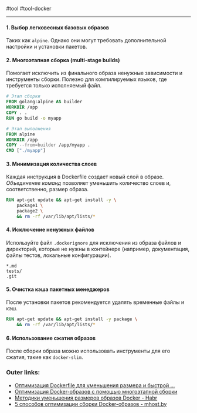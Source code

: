 #tool #tool-docker

---
#### **1. Выбор легковесных базовых образов**
Таких как `alpine`. Однако они могут требовать дополнительной настройки и установки пакетов. 

#### **2. Многоэтапная сборка (multi-stage builds)**
Помогает исключить из финального образа ненужные зависимости и инструменты сборки. 
Полезно для компилируемых языков, где требуется только исполняемый файл. 
```dockerfile
# Этап сборки
FROM golang:alpine AS builder
WORKDIR /app
COPY . .
RUN go build -o myapp

# Этап выполнения
FROM alpine
WORKDIR /app
COPY --from=builder /app/myapp .
CMD ["./myapp"]
```

#### **3. Минимизация количества слоев**
Каждая инструкция в Dockerfile создает новый слой в образе. 
*Объединение команд* позволяет уменьшить количество слоев и, соответственно, размер образа. 
```dockerfile
RUN apt-get update && apt-get install -y \
    package1 \
    package2 \
    && rm -rf /var/lib/apt/lists/*
```

#### **4. Исключение ненужных файлов**
Используйте файл `.dockerignore` для исключения из образа файлов и директорий, которые не нужны в контейнере (например, документация, файлы тестов, локальные конфигурации). 
```
*.md
tests/
.git
```

#### **5. Очистка кэша пакетных менеджеров**
После установки пакетов рекомендуется удалять временные файлы и кэш. 
```dockerfile
RUN apt-get update && apt-get install -y package \
    && rm -rf /var/lib/apt/lists/*
```

#### **6. Использование сжатия образов**
После сборки образа можно использовать инструменты для его сжатия, такие как `docker-slim`.

### Outer links:
- [Оптимизация Dockerfile для уменьшения размера и быстрой ...](https://habr.com/ru/companies/first/articles/702168/?utm_source=chatgpt.com)
- [Оптимизация Docker-образов с помощью многоэтапной сборки](https://proglib.io/p/stroynye-konteynery-kak-umenshit-docker-obraz-s-pomoshchyu-mnogoetapnoy-sborki-2024-11-13?utm_source=chatgpt.com)
- [Методики уменьшения размеров образов Docker - Habr](https://habr.com/ru/companies/ruvds/articles/485650/?utm_source=chatgpt.com)
- [5 способов оптимизации сборки Docker-образов - mhost.by](https://mhost.by/knowledgebase/67/5-sposobov-optimizatcii-sborki-docker-obrazov.html?utm_source=chatgpt.com)